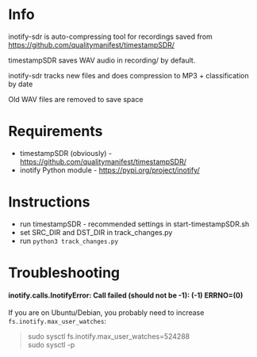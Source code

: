 # Info
inotify-sdr is auto-compressing tool for recordings saved from https://github.com/qualitymanifest/timestampSDR/

timestampSDR saves WAV audio in recording/ by default.

inotify-sdr tracks new files and does compression to MP3 + classification by date

Old WAV files are removed to save space

# Requirements
* timestampSDR (obviously) - https://github.com/qualitymanifest/timestampSDR/
* inotify Python module - https://pypi.org/project/inotify/

# Instructions
* run timestampSDR - recommended settings in start-timestampSDR.sh
* set SRC_DIR and DST_DIR in track_changes.py
* run `python3 track_changes.py`

# Troubleshooting
#### inotify.calls.InotifyError: Call failed (should not be -1): (-1) ERRNO=(0)

If you are on Ubuntu/Debian, you probably need to increase `fs.inotify.max_user_watches`:
> sudo sysctl fs.inotify.max_user_watches=524288  
> sudo sysctl -p 